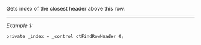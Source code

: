 Gets index of the closest header above this row.


---
*Example 1:*
```sqf
private _index = _control ctFindRowHeader 0;
```